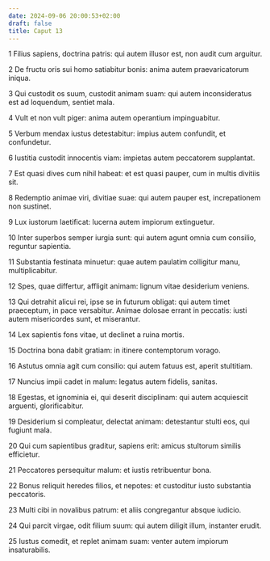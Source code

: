 ```yaml
---
date: 2024-09-06 20:00:53+02:00
draft: false
title: Caput 13
---
```





1 Filius sapiens, doctrina patris: qui autem illusor est, non audit cum arguitur.

2 De fructu oris sui homo satiabitur bonis: anima autem praevaricatorum iniqua.

3 Qui custodit os suum, custodit animam suam: qui autem inconsideratus est ad loquendum, sentiet mala.

4 Vult et non vult piger: anima autem operantium impinguabitur.

5 Verbum mendax iustus detestabitur: impius autem confundit, et confundetur.

6 Iustitia custodit innocentis viam: impietas autem peccatorem supplantat.

7 Est quasi dives cum nihil habeat: et est quasi pauper, cum in multis divitiis sit.

8 Redemptio animae viri, divitiae suae: qui autem pauper est, increpationem non sustinet.

9 Lux iustorum laetificat: lucerna autem impiorum extinguetur.

10 Inter superbos semper iurgia sunt: qui autem agunt omnia cum consilio, reguntur sapientia.

11 Substantia festinata minuetur: quae autem paulatim colligitur manu, multiplicabitur.

12 Spes, quae differtur, affligit animam: lignum vitae desiderium veniens.

13 Qui detrahit alicui rei, ipse se in futurum obligat: qui autem timet praeceptum, in pace versabitur. Animae dolosae errant in peccatis: iusti autem misericordes sunt, et miserantur.

14 Lex sapientis fons vitae, ut declinet a ruina mortis.

15 Doctrina bona dabit gratiam: in itinere contemptorum vorago.

16 Astutus omnia agit cum consilio: qui autem fatuus est, aperit stultitiam.

17 Nuncius impii cadet in malum: legatus autem fidelis, sanitas.

18 Egestas, et ignominia ei, qui deserit disciplinam: qui autem acquiescit arguenti, glorificabitur.

19 Desiderium si compleatur, delectat animam: detestantur stulti eos, qui fugiunt mala.

20 Qui cum sapientibus graditur, sapiens erit: amicus stultorum similis efficietur.

21 Peccatores persequitur malum: et iustis retribuentur bona.

22 Bonus reliquit heredes filios, et nepotes: et custoditur iusto substantia peccatoris.

23 Multi cibi in novalibus patrum: et aliis congregantur absque iudicio.

24 Qui parcit virgae, odit filium suum: qui autem diligit illum, instanter erudit.

25 Iustus comedit, et replet animam suam: venter autem impiorum insaturabilis.

